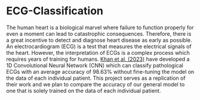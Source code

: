 # ECG-Classification

The human heart is a biological marvel where failure to function properly for even a moment can lead to catastrophic consequences. Therefore, there is a great incentive to detect and diagnose heart disease as early as possible. An electrocardiogram (ECG) is a test that measures the electrical signals of the heart. However, the interpretation of ECGs is a complex process which requires years of training for humans. [Khan et al. (2023)](https://journals.plos.org/plosone/article?id=10.1371/journal.pone.0284791) have developed a 1D Convolutional Neural Network (CNN) which can classify pathological ECGs with an average accuracy of 98.63% without fine-tuning the model on the data of each individual patient. This project serves as a replication of their work and we plan to compare the accuracy of our general model to one that is solely trained on the data of each individual patient.
